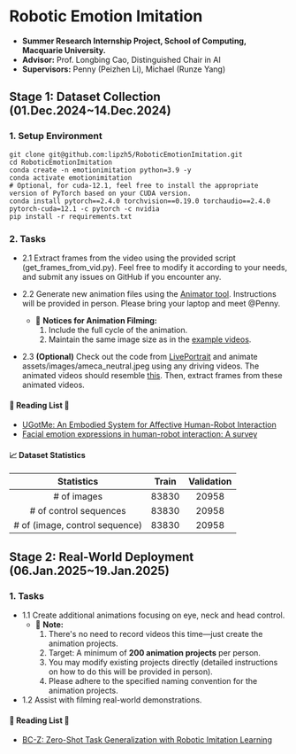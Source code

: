 # Robotic Emotion Imitation
- **Summer Research Internship Project, School of Computing, Macquarie University.**
- **Advisor:** Prof. Longbing Cao, Distinguished Chair in AI
- **Supervisors:** Penny (Peizhen Li), Michael (Runze Yang)

## Stage 1: Dataset Collection (01.Dec.2024~14.Dec.2024)

### 1. Setup Environment
```commandline
git clone git@github.com:lipzh5/RoboticEmotionImitation.git
cd RoboticEmotionImitation
conda create -n emotionimitation python=3.9 -y
conda activate emotionimitation
# Optional, for cuda-12.1, feel free to install the appropriate version of PyTorch based on your CUDA version.
conda install pytorch==2.4.0 torchvision==0.19.0 torchaudio==2.4.0 pytorch-cuda=12.1 -c pytorch -c nvidia
pip install -r requirements.txt
```

### 2. Tasks
- 2.1 Extract frames from the video using the provided script (get_frames_from_vid.py). Feel free to modify it according 
      to your needs, and submit any issues on GitHub if you encounter any.
- 2.2 Generate new animation files using the [Animator tool](https://drive.google.com/file/d/1IDELUro-fQxjhQR1KcO4uETLxsm4JMBw/view?usp=drive_link).
      Instructions will be provided in person. Please bring your laptop and meet @Penny.
  - 📣 **Notices for Animation Filming:**
    1. Include the full cycle of the animation.
    2. Maintain the same image size as in the [example videos](assets/vid2frames/videos/Chat_G2_Angry_1_FaceOnly%20(1).mov). 

- 2.3 **(Optional)** Check out the code from [LivePortrait](https://liveportrait.github.io/) and animate assets/images/ameca_neutral.jpeg using any driving videos.
      The animated videos should resemble [this](https://drive.google.com/file/d/1n7bLr458SKh1Z3u_NCWwTnCfJgngKW5L/view?usp=sharing).
      Then, extract frames from these animated videos.
#### 🚀 Reading List 📖 
- [UGotMe: An Embodied System for Affective Human-Robot Interaction](https://arxiv.org/pdf/2410.18373)
- [Facial emotion expressions in human-robot interaction: A survey](https://arxiv.org/pdf/2103.07169)


#### 📈 Dataset Statistics

|           Statistics           | Train | Validation |
|:------------------------------:|:-----:|:----------:|
|          # of images           | 83830 |   20958    |
|     # of control sequences     | 83830 |   20958    |
| # of (image, control sequence) | 83830 |   20958    |


## Stage 2: Real-World Deployment (06.Jan.2025~19.Jan.2025)

### 1. Tasks
- 1.1 Create additional animations focusing on eye, neck and head control.
  - 📣 **Note:** 
    1. There's no need to record videos this time—just create the animation projects.
    2. Target: A minimum of **200 animation projects** per person. 
    3. You may modify existing projects directly (detailed instructions on how to do this will be provided in person).
    4. Please adhere to the specified naming convention for the animation projects.
- 1.2 Assist with filming real-world demonstrations.

#### 🚀 Reading List 📖 
- [BC-Z: Zero-Shot Task Generalization with Robotic
Imitation Learning](https://arxiv.org/pdf/2202.02005)

